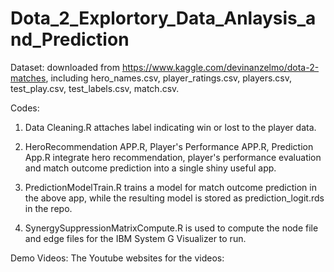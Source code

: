 # Dota_2_Explortory_Data_Anlaysis_and_Prediction

Dataset: downloaded from https://www.kaggle.com/devinanzelmo/dota-2-matches, including hero_names.csv, player_ratings.csv, players.csv, test_play.csv, test_labels.csv, match.csv. 

Codes:

1. Data Cleaning.R attaches label indicating win or lost to the player data. 

2. HeroRecommendation APP.R, Player's Performance APP.R, Prediction App.R integrate hero recommendation, player's performance evaluation and match outcome prediction into a single shiny useful app. 

3. PredictionModelTrain.R trains a model for match outcome prediction in the above app, while the resulting model is stored as prediction_logit.rds in the repo.

4. SynergySuppressionMatrixCompute.R is used to compute the node file and edge files for the IBM System G Visualizer to run.

Demo Videos: The Youtube websites for the videos:


